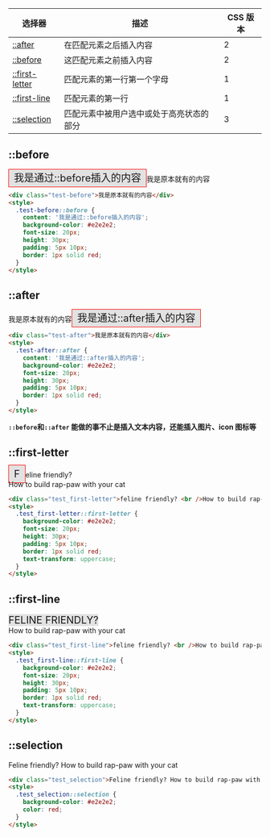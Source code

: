 | 选择器                          | 描述                                     | CSS 版本 |
| ------------------------------- | ---------------------------------------- | -------- |
| [::after](#after)               | 在匹配元素之后插入内容                   | 2        |
| [::before](#before)             | 这匹配元素之前插入内容                   | 2        |
| [::first-letter](#first-letter) | 匹配元素的第一行第一个字母               | 1        |
| [::first-line](#first-line)     | 匹配元素的第一行                         | 1        |
| [::selection](#selection)       | 匹配元素中被用户选中或处于高亮状态的部分 | 3        |

## ::before

<div class="test-before">我是原本就有的内容</div>
<style>
  .test-before::before {
    content: '我是通过::before插入的内容';
    background-color: #e2e2e2;
    font-size: 20px;
    height: 30px;
    padding: 5px 10px;
    border: 1px solid red;
  }
</style>

```html
<div class="test-before">我是原本就有的内容</div>
<style>
  .test-before::before {
    content: '我是通过::before插入的内容';
    background-color: #e2e2e2;
    font-size: 20px;
    height: 30px;
    padding: 5px 10px;
    border: 1px solid red;
  }
</style>
```

## ::after

<div class="test-after">我是原本就有的内容</div>
<style>
  .test-after::after {
    content: '我是通过::after插入的内容';
    background-color: #e2e2e2;
    font-size: 20px;
    height: 30px;
    padding: 5px 10px;
    border: 1px solid red;
  }
</style>

```html
<div class="test-after">我是原本就有的内容</div>
<style>
  .test-after::after {
    content: '我是通过::after插入的内容';
    background-color: #e2e2e2;
    font-size: 20px;
    height: 30px;
    padding: 5px 10px;
    border: 1px solid red;
  }
</style>
```

**`::before`和`::after` 能做的事不止是插入文本内容，还能插入图片、icon 图标等**

## ::first-letter

<div class="test_first-letter">feline friendly? <br />How to build rap-paw with your cat</div>
<style>
  .test_first-letter::first-letter {
    background-color: #e2e2e2;
    font-size: 20px;
    height: 30px;
    padding: 5px 10px;
    border: 1px solid red;
    text-transform: uppercase;
  }
</style>

```html
<div class="test_first-letter">feline friendly? <br />How to build rap-paw with your cat</div>
<style>
  .test_first-letter::first-letter {
    background-color: #e2e2e2;
    font-size: 20px;
    height: 30px;
    padding: 5px 10px;
    border: 1px solid red;
    text-transform: uppercase;
  }
</style>
```

## ::first-line

<div class="test_first-line">feline friendly? <br />How to build rap-paw with your cat</div>
<style>
  .test_first-line::first-line {
    background-color: #e2e2e2;
    font-size: 20px;
    height: 30px;
    padding: 5px 10px;
    border: 1px solid red;
    text-transform: uppercase;
  }
</style>

```html
<div class="test_first-line">feline friendly? <br />How to build rap-paw with your cat</div>
<style>
  .test_first-line::first-line {
    background-color: #e2e2e2;
    font-size: 20px;
    height: 30px;
    padding: 5px 10px;
    border: 1px solid red;
    text-transform: uppercase;
  }
</style>
```

## ::selection

<div class="test_selection">Feline friendly? How to build rap-paw with your cat</div>
<style>
  .test_selection::selection {
    background-color: #e2e2e2;
    color: red;
  }
</style>

```html
<div class="test_selection">Feline friendly? How to build rap-paw with your cat</div>
<style>
  .test_selection::selection {
    background-color: #e2e2e2;
    color: red;
  }
</style>
```
